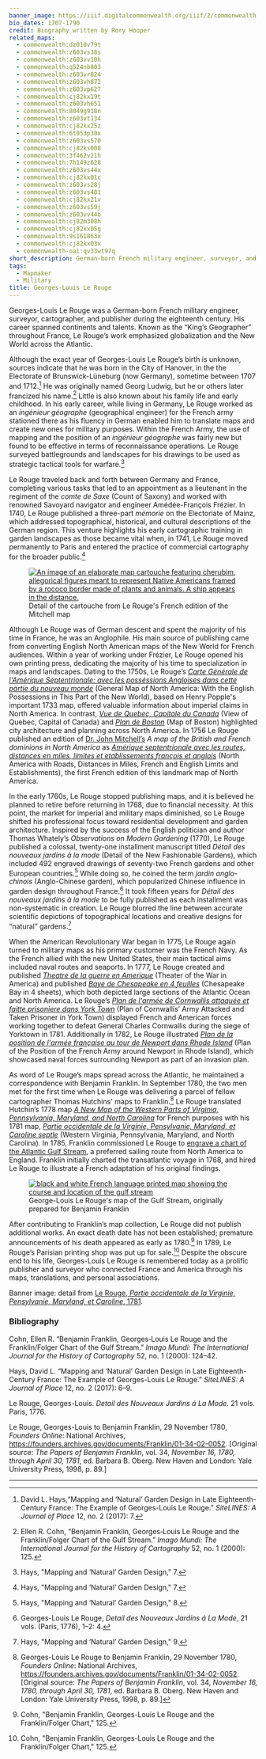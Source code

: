 ```yaml
---
banner_image: https://iiif.digitalcommonwealth.org/iiif/2/commonwealth:z603vs588/2012,1066,2463,1299/,1200/0/default.jpg
bio_dates: 1707-1790
credit: Biography written by Rory Hooper
related_maps:
  - commonwealth:dz010v79t
  - commonwealth:z603vs38s
  - commonwealth:z603vv10h
  - commonwealth:q524nb803
  - commonwealth:z603vr824
  - commonwealth:z603vh872
  - commonwealth:z603vp627
  - commonwealth:cj82kx19t
  - commonwealth:z603vh651
  - commonwealth:8049g918n
  - commonwealth:z603vt134
  - commonwealth:cj82kx25z
  - commonwealth:6t053p30x
  - commonwealth:z603vs570
  - commonwealth:cj82ks008
  - commonwealth:3f462v21h
  - commonwealth:7h149z628
  - commonwealth:z603vs44x
  - commonwealth:cj82kx01c
  - commonwealth:z603vs28j
  - commonwealth:z603vs481
  - commonwealth:cj82kx21v
  - commonwealth:z603vs59j
  - commonwealth:z603vv44b
  - commonwealth:cj82m308h
  - commonwealth:cj82kx05g
  - commonwealth:9s161863x
  - commonwealth:cj82kx03x
  - commonwealth-oai:qv33wt97q
short_description: German-born French military engineer, surveyor, and publisher
tags:
  - Mapmaker
  - Military
title: Georges-Louis Le Rouge
---
```

Georges-Louis Le Rouge was a German-born French military engineer, surveyor, cartographer, and publisher during the eighteenth century. His career spanned continents and talents. Known as the “King’s Geographer” throughout France, Le Rouge’s work emphasized globalization and the New World across the Atlantic. 

Although the exact year of Georges-Louis Le Rouge’s birth is unknown, sources indicate that he was born in the City of Hanover, in the the Electorate of Brunswick-Lüneburg (now Germany), sometime between 1707 and 1712.[^1] He was originally named Georg Ludwig, but he or others later francized his name.[^2]  Little is also known about his family life and early childhood. In his early career, while living in Germany, Le Rouge worked as an _ingénieur géographe_ \(geographical engineer\) for the French army stationed there as his fluency in German enabled him to translate maps and create new ones for military purposes. Within the French Army, the use of mapping and the position of an _ingénieur géographe_ was fairly new but found to be effective in terms of reconnaissance operations. Le Rouge surveyed battlegrounds and landscapes for his drawings to be used as strategic tactical tools for warfare.[^3]  

Le Rouge traveled back and forth between Germany and France, completing various tasks that led to an appointment as a lieutenant in the regiment of the _comte de Saxe_ \(Count of Saxony\) and worked with renowned Savoyard navigator and engineer Amédée-François Frézier. In 1740, Le Rouge published a three-part _mémorie_ on the Electoriate of Mainz, which addressed topographical, historical, and cultural descriptions of the German region. This venture highlights his early cartographic training in garden landscapes as those became vital when, in 1741, Le Rouge moved permanently to Paris and entered the practice of commercial cartography for the broader public.[^4]

<figure class="table m-auto">
  <a href="/maps/commonwealth:dz010v79t">
    <img src="https://iiif.digitalcommonwealth.org/iiif/2/commonwealth:dz010v80k/17092,8875,4193,5382/pct:50/0/default.jpg" alt="An image of an elaborate map cartouche featuring cherubim, allegorical figures meant to represent Native Americans framed by a rococo border made of plants and animals. A  ship appears in the distance." />
  </a>
  <figcaption class="table-caption caption-bottom">
    Detail of the cartouche from Le Rouge's French edition of the Mitchell map
  </figcaption>
</figure>

Although Le Rouge was of German descent and spent the majority of his time in France, he was an Anglophile. His main source of publishing came from converting English North American maps of the New World for French audiences. Within a year of working under Frézier, Le Rouge opened his own printing press, dedicating the majority of his time to specialization in maps and landscapes. Dating to the 1750s, Le Rouge’s [_Carte Générale de l'Amérique Séptentrionale: avec les posséssions Angloises dans cette partie du nouveau monde_](/maps/commonwealth:z603vp627) \(General Map of North America: With the English Possessions in This Part of the New World\), based on Henry Popple's important 1733 map, offered valuable information about imperial claims in North America. In contrast, [_Vue de Quebec, Capitale du Canada_](/maps/commonwealth:cj82kx03x) \(View of Quebec, Capital of Canada\) and [_Plan de Boston_](/maps/commonwealth:7h149z628/) \(Map of Boston\) highlighted city architecture and planning across North America. In 1756 Le Rouge  published an edition of [Dr. John Mitchell’s](/people/john-mitchell/) _A map of the British and French dominions in North America_ as [_Amérique septentrionale avec les routes, distances en miles, limites et etablissements françois et anglois_](/maps/commonwealth:dz010v79t/) \(North America with Roads, Distances in Miles, French and English Limits and Establishments\), the first French edition of this landmark map of North America. 

In the early 1760s, Le Rouge stopped publishing maps, and it is believed he planned to retire before returning in 1768, due to financial necessity. At this point, the market for imperial and military maps diminished, so Le Rouge shifted his professional focus toward residential development and garden architecture. Inspired by the success of  the English politician and author Thomas Whately’s _Observations on Modern Gardening_ \(1770\), Le Rouge published a colossal, twenty-one installment manuscript titled _Détail des nouveaux jardins à la mode_ \(Detail of the New Fashionable Gardens\), which included 492 engraved drawings of seventy-two French gardens and other European countries.[^5] While doing so, he coined the term _jardin anglo-chinois_ \(Anglo-Chinese garden\), which popularized Chinese influence in garden design throughout France.[^6] It took fifteen years for _Détail des nouveaux jardins à la mode_ to be fully published as each installment was non-systematic in creation. Le Rouge blurred the line between accurate scientific depictions of topographical locations and creative designs for “natural” gardens.[^7]

When the American Revolutionary War began in 1775, Le Rouge again turned to military maps as his primary customer was the French Navy. As the French allied with the new United States, their main tactical aims included naval routes and seaports. In 1777, Le Rouge created and published [_Theatre de la guerre en Amerique_](/maps/commonwealth:9s161863x/) \(Theater of the War in America\) and published [_Baye de Chesapeake en 4 feuilles_](/maps/commonwealth:z603vv10h/) \(Chesapeake Bay in 4 sheets\), which both depicted large sections of the Atlantic Ocean and North America. Le Rouge’s [_Plan de l'armée de Cornwallis attaquée et faitte prisoniere dans York Town_](/maps/commonwealth:z603vs28j/) \(Plan of Cornwallis’ Army Attacked and Taken Prisoner in York Town\) displayed French and American forces working together to defeat General Charles Cornwallis during the siege of Yorktown in 1781. Additionally in 1782, Le Rouge illustrated [_Plan de la position de l'armée française au tour de Newport dans Rhode Island_](/maps/commonwealth:z603vs44x/) \(Plan of the Position of the French Army around Newport in Rhode Island\), which showcased naval forces surrounding Newport as part of an invasion plan.  

As word of Le Rouge’s maps spread across the Atlantic, he maintained a correspondence with Benjamin Franklin. In September 1780, the two men met for the first time when Le Rouge was delivering a parcel of fellow cartographer Thomas Hutchins' maps to Franklin.[^8] Le Rouge translated Hutchin’s 1778 map [_A New Map of the Western Parts of Virginia, Pennsylvania, Maryland, and North Carolina_](/maps/commonwealth:z603vv18q/) for French purposes with his 1781 map, [_Partie occidentale de la Virginie, Pensylvanie, Maryland, et Caroline septle_](/maps/commonwealth:z603vs570/) \(Western Virginia, Pennsylvania, Maryland, and North Carolina\). In 1785, Franklin commissioned Le Rouge to [engrave a chart of the Atlantic Gulf Stream](/maps/commonwealth:cj82m272b), a preferred sailing route from North America to England. Franklin initially charted the transatlantic voyage in 1768, and hired Le Rouge to illustrate a French adaptation of his original findings.   

<figure class="table m-auto">
  <a href="/maps/commonwealth:cj82m272b">
    <img src="https://iiif.digitalcommonwealth.org/iiif/2/commonwealth:cj82m273m/1400,443,4874,4404/pct:50/0/default.jpg" alt="black and white French language printed map showing the course and location of the gulf stream" />
  </a>
  <figcaption class="table-caption caption-bottom">
    George-Louis Le Rouge's map of the Gulf Stream, originally prepared for Benjamin Franklin
  </figcaption>
</figure>

After contributing to Franklin’s map collection, Le Rouge did not publish additional works. An exact death date has not been established; premature announcements of his death appeared as early as 1780.[^9] In 1789, Le Rouge’s Parisian printing shop was put up for sale.[^10] Despite the obscure end to his life, Georges-Louis Le Rouge is remembered today as a prolific publisher and surveyor who connected France and America through his maps, translations, and personal associations.

Banner image: detail from [Le Rouge, _Partie occidentale de la Virginie, Pensylvanie, Maryland, et Caroline_, 1781](/maps/commonwealth:z603vs570).

[^1]: David L. Hays,“Mapping and ‘Natural’ Garden Design in Late Eighteenth-Century France: The Example of Georges-Louis Le Rouge.” _SiteLINES: A Journal of Place_ 12, no. 2 \(2017\): 7.

[^2]: Ellen R. Cohn, “Benjamin Franklin, Georges‐Louis Le Rouge and the Franklin/Folger Chart of the Gulf Stream.” _Imago Mundi: The International Journal for the History of Cartography_ 52, no. 1 \(2000\): 125.

[^3]: Hays, "Mapping and ‘Natural’ Garden Design," 7.

[^4]: Hays, "Mapping and ‘Natural’ Garden Design," 7.

[^5]: Hays, "Mapping and ‘Natural’ Garden Design," 8.

[^6]: Georges-Louis Le Rouge, _Detail des Nouveaux Jardins á La Mode_, 21 vols. \(Paris, 1776\), 1–2: 4. 

[^7]: Hays, "Mapping and ‘Natural’ Garden Design," 9.

[^8]: Georges-Louis Le Rouge to Benjamin Franklin, 29 November 1780, _Founders Online_: National Archives, https://founders.archives.gov/documents/Franklin/01-34-02-0052. \[Original source: _The Papers of Benjamin Franklin_, vol. 34, _November 16, 1780, through April 30, 1781_, ed. Barbara B. Oberg. New Haven and London: Yale University Press, 1998, p. 89.\]

[^9]: Cohn, "Benjamin Franklin, Georges-Louis Le Rouge and the Franklin/Folger Chart," 125.

[^10]: Cohn, "Benjamin Franklin, Georges-Louis Le Rouge and the Franklin/Folger Chart," 125.

### Bibliography

Cohn, Ellen R. “Benjamin Franklin, Georges‐Louis Le Rouge and the Franklin/Folger Chart of the Gulf Stream.” _Imago Mundi: The International Journal for the History of Cartography_ 52, no. 1 \(2000\): 124–42. 

Hays, David L. “Mapping and ‘Natural’ Garden Design in Late Eighteenth-Century France: The Example of Georges-Louis Le Rouge.” _SiteLINES: A Journal of Place_ 12, no. 2 \(2017\): 6–9. 

Le Rouge, Georges-Louis. _Detail des Nouveaux Jardins á La Mode_. 21 vols. Paris, 1776. 

Le Rouge, Georges-Louis to Benjamin Franklin, 29 November 1780, _Founders Online_: National Archives, https://founders.archives.gov/documents/Franklin/01-34-02-0052. \[Original source: _The Papers of Benjamin Franklin_, vol. 34, _November 16, 1780, through April 30, 1781_, ed. Barbara B. Oberg. New Haven and London: Yale University Press, 1998, p. 89.\]

***
